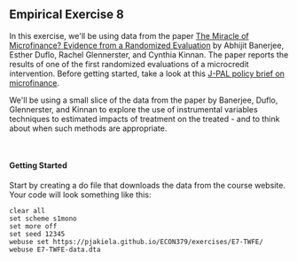 ## Empirical Exercise 8  

In this exercise, we'll be using data from the paper [The Miracle of Microfinance?  Evidence from a Randomized Evaluation](https://www.jstor.org/stable/43189512?seq=1) by 
Abhijit Banerjee, Esther Duflo, Rachel Glennerster, and Cynthia Kinnan.  The paper reports the results of one of the first randomized evaluations of a microcredit intervention.  Before getting started, take a look at this [J-PAL policy brief on microfinance](https://www.povertyactionlab.org/policy-insight/microcredit-impacts-and-limitations).  

We'll be using a small slice of the data from the paper by Banerjee, Duflo, Glennerster, and Kinnan to explore the use of instrumental variables techniques to estimated impacts of treatment on the treated - and to think about when such methods are appropriate.

<br>

#### Getting Started

Start by creating a do file that downloads the data from the course website.  Your 
code will look something like this:

```
clear all 
set scheme s1mono 
set more off
set seed 12345
webuse set https://pjakiela.github.io/ECON379/exercises/E7-TWFE/
webuse E7-TWFE-data.dta
```
